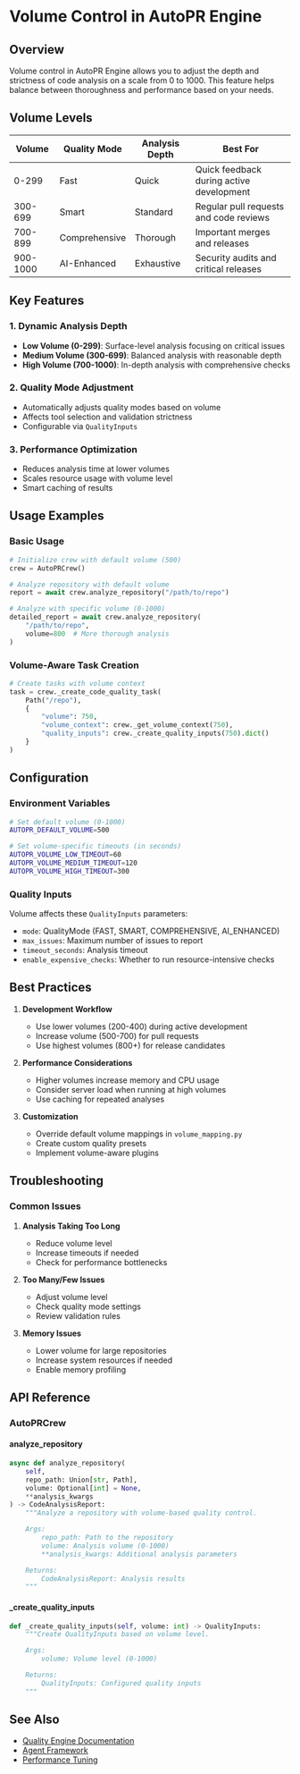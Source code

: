 # Volume Control in AutoPR Engine

## Overview

Volume control in AutoPR Engine allows you to adjust the depth and strictness of code analysis on a
scale from 0 to 1000. This feature helps balance between thoroughness and performance based on your
needs.

## Volume Levels

| Volume   | Quality Mode  | Analysis Depth | Best For                                 |
| -------- | ------------- | -------------- | ---------------------------------------- |
| 0-299    | Fast          | Quick          | Quick feedback during active development |
| 300-699  | Smart         | Standard       | Regular pull requests and code reviews   |
| 700-899  | Comprehensive | Thorough       | Important merges and releases            |
| 900-1000 | AI-Enhanced   | Exhaustive     | Security audits and critical releases    |

## Key Features

### 1. Dynamic Analysis Depth

- **Low Volume (0-299)**: Surface-level analysis focusing on critical issues
- **Medium Volume (300-699)**: Balanced analysis with reasonable depth
- **High Volume (700-1000)**: In-depth analysis with comprehensive checks

### 2. Quality Mode Adjustment

- Automatically adjusts quality modes based on volume
- Affects tool selection and validation strictness
- Configurable via `QualityInputs`

### 3. Performance Optimization

- Reduces analysis time at lower volumes
- Scales resource usage with volume level
- Smart caching of results

## Usage Examples

### Basic Usage

```python
# Initialize crew with default volume (500)
crew = AutoPRCrew()

# Analyze repository with default volume
report = await crew.analyze_repository("/path/to/repo")

# Analyze with specific volume (0-1000)
detailed_report = await crew.analyze_repository(
    "/path/to/repo",
    volume=800  # More thorough analysis
)
```

### Volume-Aware Task Creation

```python
# Create tasks with volume context
task = crew._create_code_quality_task(
    Path("/repo"),
    {
        "volume": 750,
        "volume_context": crew._get_volume_context(750),
        "quality_inputs": crew._create_quality_inputs(750).dict()
    }
)
```

## Configuration

### Environment Variables

```bash
# Set default volume (0-1000)
AUTOPR_DEFAULT_VOLUME=500

# Set volume-specific timeouts (in seconds)
AUTOPR_VOLUME_LOW_TIMEOUT=60
AUTOPR_VOLUME_MEDIUM_TIMEOUT=120
AUTOPR_VOLUME_HIGH_TIMEOUT=300
```

### Quality Inputs

Volume affects these `QualityInputs` parameters:

- `mode`: QualityMode (FAST, SMART, COMPREHENSIVE, AI_ENHANCED)
- `max_issues`: Maximum number of issues to report
- `timeout_seconds`: Analysis timeout
- `enable_expensive_checks`: Whether to run resource-intensive checks

## Best Practices

1. **Development Workflow**
   - Use lower volumes (200-400) during active development
   - Increase volume (500-700) for pull requests
   - Use highest volumes (800+) for release candidates

2. **Performance Considerations**
   - Higher volumes increase memory and CPU usage
   - Consider server load when running at high volumes
   - Use caching for repeated analyses

3. **Customization**
   - Override default volume mappings in `volume_mapping.py`
   - Create custom quality presets
   - Implement volume-aware plugins

## Troubleshooting

### Common Issues

1. **Analysis Taking Too Long**
   - Reduce volume level
   - Increase timeouts if needed
   - Check for performance bottlenecks

2. **Too Many/Few Issues**
   - Adjust volume level
   - Check quality mode settings
   - Review validation rules

3. **Memory Issues**
   - Lower volume for large repositories
   - Increase system resources if needed
   - Enable memory profiling

## API Reference

### AutoPRCrew

#### analyze_repository

```python
async def analyze_repository(
    self,
    repo_path: Union[str, Path],
    volume: Optional[int] = None,
    **analysis_kwargs
) -> CodeAnalysisReport:
    """Analyze a repository with volume-based quality control.

    Args:
        repo_path: Path to the repository
        volume: Analysis volume (0-1000)
        **analysis_kwargs: Additional analysis parameters

    Returns:
        CodeAnalysisReport: Analysis results
    """
```

#### \_create_quality_inputs

```python
def _create_quality_inputs(self, volume: int) -> QualityInputs:
    """Create QualityInputs based on volume level.

    Args:
        volume: Volume level (0-1000)

    Returns:
        QualityInputs: Configured quality inputs
    """
```

## See Also

- [Quality Engine Documentation](./quality_engine.md)
- [Agent Framework](./agents.md)
- [Performance Tuning](./performance.md)
